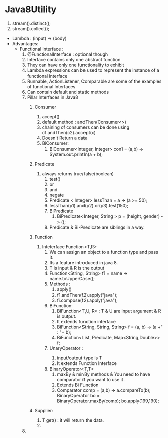 # Java8Utility
1. stream().distinct();
2. stream().collect();
- Lambda : (input) -> (body)
- Advantages: 
    - Functional Interface : 
        1. @FunctionalInterface : optional though
        2. Interface contains only one abstract function
        3. They can have only one functionality to exhibit
        4. Lambda expressions can be used to represent the instance of a functional interface
        5. Runnable, ActionListener, Comparable are some of the examples of functional Interfaces
        6. Can contain default and static methods
        7. Pillar Interfaces in Java8
            1. Consumer
                1. accept()
                2. default method : andThen(Consumer<>)
                3. chaining of consumers can be done using c1.andThen(c2).accept(x)
                4. Doesn't Return a data
                5. BiConsumer: 
                    1. BiConsumer<Integer, Integer> con1 = (a,b) -> System.out.println(a + b);
            2. Predicate
                1. always returns true/false(boolean)
                    1. test()
                    2. or
                    3. and
                    4. negate
                    5. Predicate < Integer> lessThan = a -> (a >= 50);
                    6. lessThan(p1).and(p2).or(p3).test(150);
                    7. BiPredicate
                        1. BiPredicate<Integer, String > p = (height, gender) -> ();
                    8. Predicate & Bi-Predicate are siblings in a way.
            3. Function
                1. Inteterface Function<T,R> 
                    1. We can assign an object to a function type and pass it. 
                    2. Its a feature introduced in java 8.
                    3. T is input & R is the output
                    4. Function<String, String> f1 = name -> name.toUpperCase();
                    5. Methods : 
                        1. apply()
                        2. f1.andThen(f2).apply("java");
                        3. fi.compose(f2).apply("java");
                    6. BiFunction: 
                        1. BiFunction<T,U, R>    : T & U are input argument & R is output.
                        2. It extends function interface
                        3. BiFunction<String, String, String> f = (a, b) -> (a +" : "+ b);
                        4. BiFunction<List<Person>, Predicate<Person>, Map<String,Double>> f;
                    7. UnaryOperator<T> :
                        1. input/output type is T
                        2. It extends Function Interface
                    8. BinaryOperator<T,T>
                        1. maxBy & minBy methods & You need to have comparator if you want to use it .
                        2. Extends Bi Function
                        3. Comparator<Integer> comp = (a,b) -> a.compareTo(b);
                            BinaryOperator<Integer> bo = BinaryOperator.maxBy(comp);
                            bo.apply(199,190);
                    
            4. Supplier<T>: 
                1. T get() : it will return the data. 
                2. 
        8.
         
    
        